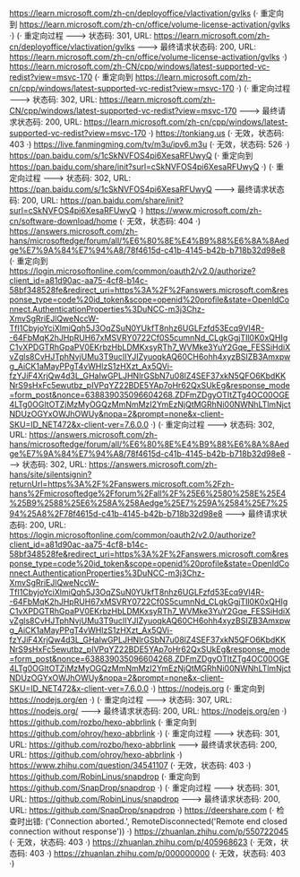 https://learn.microsoft.com/zh-cn/deployoffice/vlactivation/gvlks (· 重定向到 https://learn.microsoft.com/zh-cn/office/volume-license-activation/gvlks ·)
(· 重定向过程 ---> 状态码: 301, URL: https://learn.microsoft.com/zh-cn/deployoffice/vlactivation/gvlks ---> 最终请求状态码: 200, URL: https://learn.microsoft.com/zh-cn/office/volume-license-activation/gvlks ·)
https://learn.microsoft.com/zh-CN/cpp/windows/latest-supported-vc-redist?view=msvc-170 (· 重定向到 https://learn.microsoft.com/zh-cn/cpp/windows/latest-supported-vc-redist?view=msvc-170 ·)
(· 重定向过程 ---> 状态码: 302, URL: https://learn.microsoft.com/zh-CN/cpp/windows/latest-supported-vc-redist?view=msvc-170 ---> 最终请求状态码: 200, URL: https://learn.microsoft.com/zh-cn/cpp/windows/latest-supported-vc-redist?view=msvc-170 ·)
https://tonkiang.us (· 无效，状态码: 403 ·)
https://live.fanmingming.com/tv/m3u/ipv6.m3u (· 无效，状态码: 526 ·)
https://pan.baidu.com/s/1cSkNVFOS4pi6XesaRFUwyQ (· 重定向到 https://pan.baidu.com/share/init?surl=cSkNVFOS4pi6XesaRFUwyQ ·)
(· 重定向过程 ---> 状态码: 302, URL: https://pan.baidu.com/s/1cSkNVFOS4pi6XesaRFUwyQ ---> 最终请求状态码: 200, URL: https://pan.baidu.com/share/init?surl=cSkNVFOS4pi6XesaRFUwyQ ·)
https://www.microsoft.com/zh-cn/software-download/home (· 无效，状态码: 404 ·)
https://answers.microsoft.com/zh-hans/microsoftedge/forum/all/%E6%80%8E%E4%B9%88%E6%8A%8Aedge%E7%9A%84%E7%94%A8/78f4615d-c41b-4145-b42b-b718b32d98e8 (· 重定向到 https://login.microsoftonline.com/common/oauth2/v2.0/authorize?client_id=a81d90ac-aa75-4cf8-b14c-58bf348528fe&redirect_uri=https%3A%2F%2Fanswers.microsoft.com&response_type=code%20id_token&scope=openid%20profile&state=OpenIdConnect.AuthenticationProperties%3DuNCC-m3j3Chz-XmvSgRriEJlQweNccW-TfI1CbyjoYciXlmiQqh5J3OqZSuN0YUkfT8nhz6UGLFzfd53Ecq9VI4R--64FbMqK2hJHpRUH67xMSVRY0722Cf0S5cumnNd_CLgkGgjTIl0K0xQHIgC1vXPDGTRhGpaPV0EKrbzHbLDMKxsyRTh7_WVMke3YuY2Gqe_FESSiHdiXvZgls8CvHJTphNvjUMu3T9ucIIYJIZyuoqkAQ60CH6ohh4xyzBSIZB3Amxpwg_AiCK1aMayPPgT4vWHlzS1zHXzt_Ax5QVi-fzYJiF4XrjQw4d3L_GHaIwGPLJHNlrGSbN7u08lZ4SEF37xkN5QFO6KbdKKNrS9sHxFc5ewutbz_pIVPqYZ22BDE5YAp7oHr62QxSUkEg&response_mode=form_post&nonce=638839035096604268.ZDFmZDgyOTItZTg4OC00OGE4LTg0OGItOTZjMzMyOGQzMmNmMzI2YmEzNjQtMGRhNi00NWNhLTlmNjctNDUzOGYxOWJhOWUy&nopa=2&prompt=none&x-client-SKU=ID_NET472&x-client-ver=7.6.0.0 ·)
(· 重定向过程 ---> 状态码: 302, URL: https://answers.microsoft.com/zh-hans/microsoftedge/forum/all/%E6%80%8E%E4%B9%88%E6%8A%8Aedge%E7%9A%84%E7%94%A8/78f4615d-c41b-4145-b42b-b718b32d98e8 ---> 状态码: 302, URL: https://answers.microsoft.com/zh-hans/site/silentsignin?returnUrl=https%3A%2F%2Fanswers.microsoft.com%2Fzh-hans%2Fmicrosoftedge%2Fforum%2Fall%2F%25E6%2580%258E%25E4%25B9%2588%25E6%258A%258Aedge%25E7%259A%2584%25E7%2594%25A8%2F78f4615d-c41b-4145-b42b-b718b32d98e8 ---> 最终请求状态码: 200, URL: https://login.microsoftonline.com/common/oauth2/v2.0/authorize?client_id=a81d90ac-aa75-4cf8-b14c-58bf348528fe&redirect_uri=https%3A%2F%2Fanswers.microsoft.com&response_type=code%20id_token&scope=openid%20profile&state=OpenIdConnect.AuthenticationProperties%3DuNCC-m3j3Chz-XmvSgRriEJlQweNccW-TfI1CbyjoYciXlmiQqh5J3OqZSuN0YUkfT8nhz6UGLFzfd53Ecq9VI4R--64FbMqK2hJHpRUH67xMSVRY0722Cf0S5cumnNd_CLgkGgjTIl0K0xQHIgC1vXPDGTRhGpaPV0EKrbzHbLDMKxsyRTh7_WVMke3YuY2Gqe_FESSiHdiXvZgls8CvHJTphNvjUMu3T9ucIIYJIZyuoqkAQ60CH6ohh4xyzBSIZB3Amxpwg_AiCK1aMayPPgT4vWHlzS1zHXzt_Ax5QVi-fzYJiF4XrjQw4d3L_GHaIwGPLJHNlrGSbN7u08lZ4SEF37xkN5QFO6KbdKKNrS9sHxFc5ewutbz_pIVPqYZ22BDE5YAp7oHr62QxSUkEg&response_mode=form_post&nonce=638839035096604268.ZDFmZDgyOTItZTg4OC00OGE4LTg0OGItOTZjMzMyOGQzMmNmMzI2YmEzNjQtMGRhNi00NWNhLTlmNjctNDUzOGYxOWJhOWUy&nopa=2&prompt=none&x-client-SKU=ID_NET472&x-client-ver=7.6.0.0 ·)
https://nodejs.org (· 重定向到 https://nodejs.org/en ·)
(· 重定向过程 ---> 状态码: 307, URL: https://nodejs.org/ ---> 最终请求状态码: 200, URL: https://nodejs.org/en ·)
https://github.com/rozbo/hexo-abbrlink (· 重定向到 https://github.com/ohroy/hexo-abbrlink ·)
(· 重定向过程 ---> 状态码: 301, URL: https://github.com/rozbo/hexo-abbrlink ---> 最终请求状态码: 200, URL: https://github.com/ohroy/hexo-abbrlink ·)
https://www.zhihu.com/question/34541107 (· 无效，状态码: 403 ·)
https://github.com/RobinLinus/snapdrop (· 重定向到 https://github.com/SnapDrop/snapdrop ·)
(· 重定向过程 ---> 状态码: 301, URL: https://github.com/RobinLinus/snapdrop ---> 最终请求状态码: 200, URL: https://github.com/SnapDrop/snapdrop ·)
https://deershare.com (· 检查时出错: ('Connection aborted.', RemoteDisconnected('Remote end closed connection without response')) ·)
https://zhuanlan.zhihu.com/p/550722045 (· 无效，状态码: 403 ·)
https://zhuanlan.zhihu.com/p/405968623 (· 无效，状态码: 403 ·)
https://zhuanlan.zhihu.com/p/000000000 (· 无效，状态码: 403 ·)
